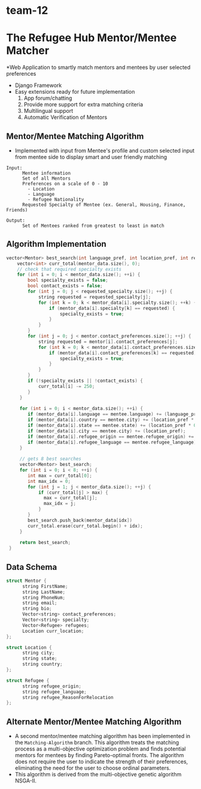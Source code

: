 # team-12
# The Refugee Hub Mentor/Mentee Matcher
*Web Application to smartly match mentors and mentees by user selected preferences
* Django Framework
* Easy extensions ready for future implementation
  1. App forum/chatting
  2. Provide more support for extra matching criteria
  3. Multilingual support
  4. Automatic Verification of Mentors
## Mentor/Mentee Matching Algorithm
* Implemented with input from Mentee's profile and custom selected input from mentee side to display smart and user friendly matching
```
Input:
      Mentee information
      Set of all Mentors
      Preferences on a scale of 0 - 10
        - Location
        - Language
        - Refugee Nationality
      Requested Specialty of Mentee (ex. General, Housing, Finance, Friends)
      
Output:
      Set of Mentees ranked from greatest to least in match     
```
## Algorithm Implementation
```c++
vector<Mentor> best_search(int language_pref, int location_pref, int refugee_pref, vector<string> requested_specialty, vector<Mentor> &mentor_data, Mentee &mentee) {
    vector<int> curr_total(mentor_data.size(), 0);
    // check that required specialty exists
    for (int i = 0; i < mentor_data.size(); ++i) {
        bool specialty_exists = false;
        bool contact_exists = false;
        for (int j = 0; j < requested_specialty.size(); ++j) {
            string requested = requested_specialty[j];
            for (int k = 0; k < mentor_data[i].specialty.size(); ++k) {
                if (mentor_data[i].specialty[k] == requested) {
                    specialty_exists = true;
                }
            }
        }
        for (int j = 0; j < mentor.contact_preferences.size(); ++j) {
            string requested = mentor[i].contact_preferences[j];
            for (int k = 0; k < mentor_data[i].contact_preferences.size(); ++k) {
                if (mentor_data[i].contact_preferences[k] == requested) {
                    specialty_exists = true;
                }
            }
        }
        if (!specialty_exists || !contact_exists) {
            curr_total[i] -= 250;
        }
     }
     
     for (int i = 0; i < mentor_data.size(); ++i) {
        if (mentor_data[i].language == mentee.language) += (language_pref);
        if (mentor_data[i].country == mentee.city) += (location_pref * 0.25);
        if (mentor_data[i].state == mentee.state) += (location_pref * 0.5);
        if (mentor_data[i].city == mentee.city) += (location_pref);
        if (mentor_data[i].refugee_origin == mentee.refugee_origin) += (refugee_pref);
        if (mentor_data[i].refugee_language == mentee.refugee_language) += (refugee_pref * 0.5);
     }
     
     // gets 8 best searches
     vector<Mentor> best_search;
     for (int i = 0; i < 8; ++i) {
        int max = curr_total[0];
        int max_idx = 0;
        for (int j = 1; j < mentor_data.size(); ++j) {
            if (curr_total[j] > max) {
              max = curr_total[j];
              max_idx = j;
            }
        }
        best_search.push_back(mentor_data[idx])
        curr_total.erase(curr_total.begin() + idx);
     }
     
     return best_search;
 }         
```
## Data Schema
```c++
struct Mentor {
      string FirstName;
      string LastName;
      string PhoneNum;
      string email;
      string bio;
      Vector<string> contact_preferences;
      Vector<string> specialty;
      Vector<Refugee> refugees;
      Location curr_location;
};

struct Location {
      string city;
      string state;
      string country;
};

struct Refugee {
      string refugee_origin;
      string refugee_language;
      string refugee_ReasonForRelocation
};
```

## Alternate Mentor/Mentee Matching Algorithm
* A second mentor/mentee matching algorithm has been implemented in the ```Matching-Algorithm``` branch. This algorithm treats the matching process as a multi-objective optimization problem and finds potential mentors for mentees by finding Pareto-optimal fronts. The algorithm does not require the user to indicate the strength of their preferences, eliminating the need for the user to choose ordinal parameters.
* This algorithm is derived from the multi-objective genetic algorithm NSGA-II.
